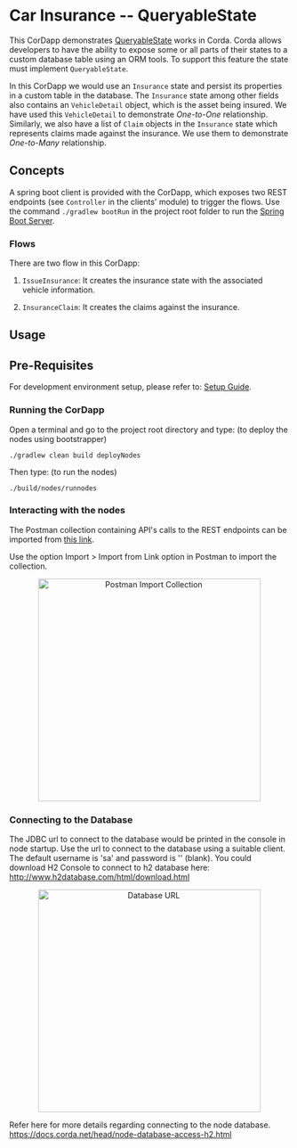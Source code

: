 # Car Insurance -- QueryableState

This CorDapp demonstrates [QueryableState](https://docs.r3.com/en/platform/corda/4.9/enterprise/cordapps/api-states.html#the-queryablestate-and-schedulablestate-interfaces) works in Corda. Corda allows developers
to have the ability to expose some or all parts of their states to a custom database
table using an ORM tools. To support this feature the state must implement
`QueryableState`.

In this CorDapp we would use an `Insurance` state and persist its properties in a
custom table in the database.  The `Insurance` state among other fields also
contains an `VehicleDetail` object, which is the asset being insured. We have used
this `VehicleDetail` to demonstrate _One-to-One_ relationship. Similarly, we also
have a list of `Claim` objects in the `Insurance` state which represents claims
made against the insurance. We use them to demonstrate _One-to-Many_ relationship.



## Concepts

A spring boot client is provided with the CorDapp, which exposes two REST endpoints
(see `Controller` in the clients' module) to trigger the flows.
Use the command `./gradlew bootRun` in the project root folder to run the [Spring Boot
Server](https://spring.io/projects/spring-boot#overview).

### Flows

There are two flow in this CorDapp:

1. `IssueInsurance`: It creates the insurance state with the associated vehicle information.

2. `InsuranceClaim`: It creates the claims against the insurance.


## Usage

## Pre-Requisites

For development environment setup, please refer to: [Setup Guide](https://docs.r3.com/en/platform/corda/4.9/community/getting-set-up.html).

### Running the CorDapp

Open a terminal and go to the project root directory and type: (to deploy the nodes using bootstrapper)
```
./gradlew clean build deployNodes
```
Then type: (to run the nodes)
```
./build/nodes/runnodes
```

### Interacting with the nodes

The Postman collection containing API's calls to the REST endpoints can be imported
from [this link](https://www.getpostman.com/collections/ddc01c13b8ab4b5e853b).

Use the option Import > Import from Link option in Postman to import the collection.

<p align="center">
<img src="./clients/src/main/resources/static/Postman_screenshot.png" alt="Postman Import Collection" width="400">
</p>


### Connecting to the Database

The JDBC url to connect to the database would be printed in the console in node
startup. Use the url to connect to the database using a suitable client. The
default username is 'sa' and password is '' (blank).
You could download H2 Console to connect to h2 database here:
http://www.h2database.com/html/download.html

<p align="center">
  <img src="./clients/src/main/resources/static/JDBC-url.png" alt="Database URL" width="400">
</p>

Refer here for more details regarding connecting to the node database.
https://docs.corda.net/head/node-database-access-h2.html
